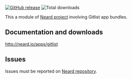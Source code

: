 [![GitHub release](https://img.shields.io/github/release/crazy-max/neard-app-gitlist.svg?style=flat-square)](https://github.com/crazy-max/neard-app-gitlist/releases/latest)
![Total downloads](https://img.shields.io/github/downloads/crazy-max/neard-app-gitlist/total.svg?style=flat-square)

This a module of [Neard project](https://github.com/crazy-max/neard) involving Gitlist app bundles.

## Documentation and downloads

http://neard.io/apps/gitlist

## Issues

Issues must be reported on [Neard repository](https://github.com/crazy-max/neard/issues).

